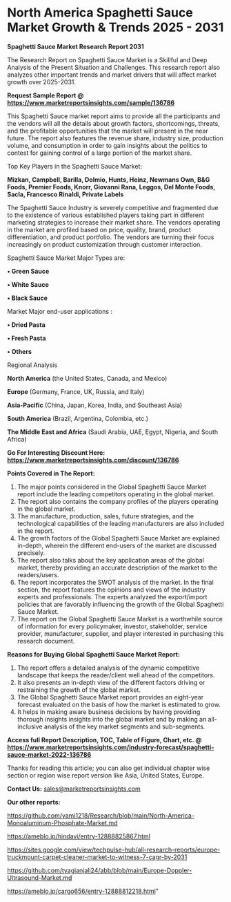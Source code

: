  # North America Spaghetti Sauce Market Growth & Trends 2025 - 2031

<strong>Spaghetti Sauce Market Research Report 2031</strong>

The Research Report on Spaghetti Sauce Market is a Skillful and Deep Analysis of the Present Situation and Challenges. This research report also analyzes other important trends and market drivers that will affect market growth over 2025-2031.

<strong>Request Sample Report @ <a href=https://www.marketreportsinsights.com/sample/136786>https://www.marketreportsinsights.com/sample/136786</a></strong>

This Spaghetti Sauce market report aims to provide all the participants and the vendors will all the details about growth factors, shortcomings, threats, and the profitable opportunities that the market will present in the near future. The report also features the revenue share, industry size, production volume, and consumption in order to gain insights about the politics to contest for gaining control of a large portion of the market share.

Top Key Players in the Spaghetti Sauce Market:

<strong>Mizkan, Campbell, Barilla, Dolmio, Hunts, Heinz, Newmans Own, B&G Foods, Premier Foods, Knorr, Giovanni Rana, Leggos, Del Monte Foods, Sacla, Francesco Rinaldi, Private Labels</strong>

The Spaghetti Sauce Industry is severely competitive and fragmented due to the existence of various established players taking part in different marketing strategies to increase their market share. The vendors operating in the market are profiled based on price, quality, brand, product differentiation, and product portfolio. The vendors are turning their focus increasingly on product customization through customer interaction.

Spaghetti Sauce Market Major Types are:

<strong>• Green Sauce

• White Sauce

• Black Sauce</strong>

Market Major end-user applications :

<strong>• Dried Pasta

• Fresh Pasta

• Others</strong>

Regional Analysis

</u><strong><b>North America</b></strong> (the United States, Canada, and Mexico)

<strong><b>Europe </b></strong>(Germany, France, UK, Russia, and Italy)

<strong><b>Asia-Pacific</b></strong> (China, Japan, Korea, India, and Southeast Asia)

<strong><b>South America</b></strong> (Brazil, Argentina, Colombia, etc.)

<strong><b>The Middle East and Africa</b></strong> (Saudi Arabia, UAE, Egypt, Nigeria, and South Africa)

<strong>Go For Interesting Discount Here: <a href=https://www.marketreportsinsights.com/discount/136786>https://www.marketreportsinsights.com/discount/136786</a></strong>

<strong>Points Covered in The Report:</strong>
<ol>
  <li>The major points considered in the Global Spaghetti Sauce Market report include the leading competitors operating in the global market.</li>
  <li>The report also contains the company profiles of the players operating in the global market.</li>
  <li>The manufacture, production, sales, future strategies, and the technological capabilities of the leading manufacturers are also included in the report.</li>
  <li>The growth factors of the Global Spaghetti Sauce Market are explained in-depth, wherein the different end-users of the market are discussed precisely.</li>
  <li>The report also talks about the key application areas of the global market, thereby providing an accurate description of the market to the readers/users.</li>
  <li>The report incorporates the SWOT analysis of the market. In the final section, the report features the opinions and views of the industry experts and professionals. The experts analyzed the export/import policies that are favorably influencing the growth of the Global Spaghetti Sauce Market.</li>
  <li>The report on the Global Spaghetti Sauce Market is a worthwhile source of information for every policymaker, investor, stakeholder, service provider, manufacturer, supplier, and player interested in purchasing this research document.</li>
</ol>
<strong>Reasons for Buying Global Spaghetti Sauce Market Report:</strong>

<ol>
  <li>The report offers a detailed analysis of the dynamic competitive landscape that keeps the reader/client well ahead of the competitors.</li>
  <li>It also presents an in-depth view of the different factors driving or restraining the growth of the global market.</li>
  <li>The Global Spaghetti Sauce Market report provides an eight-year forecast evaluated on the basis of how the market is estimated to grow.</li>
  <li>It helps in making aware business decisions by having providing thorough insights insights into the global market and by making an all-inclusive analysis of the key market segments and sub-segments.</li>
</ol>
<strong>Access full Report Description, TOC, Table of Figure, Chart, etc. @ <a href=https://www.marketreportsinsights.com/industry-forecast/spaghetti-sauce-market-2022-136786>https://www.marketreportsinsights.com/industry-forecast/spaghetti-sauce-market-2022-136786</a></strong>


Thanks for reading this article; you can also get individual chapter wise section or region wise report version like Asia, United States, Europe.

<strong>Contact Us:</strong>
sales@marketreportsinsights.com

<strong>Our other reports:</strong>

<a href=https://github.com/yami1218/Research/blob/main/North-America-Monoaluminum-Phosphate-Market.md>https://github.com/yami1218/Research/blob/main/North-America-Monoaluminum-Phosphate-Market.md</a>

<a href=https://ameblo.jp/hindavi/entry-12888825867.html>https://ameblo.jp/hindavi/entry-12888825867.html</a>

<a href=https://sites.google.com/view/techpulse-hub/all-research-reports/europe-truckmount-carpet-cleaner-market-to-witness-7-cagr-by-2031>https://sites.google.com/view/techpulse-hub/all-research-reports/europe-truckmount-carpet-cleaner-market-to-witness-7-cagr-by-2031</a>

<a href=https://github.com/tyagianjali24/abb/blob/main/Europe-Doppler-Ultrasound-Market.md>https://github.com/tyagianjali24/abb/blob/main/Europe-Doppler-Ultrasound-Market.md</a>

<a href=https://ameblo.jp/cargo656/entry-12888812218.html>https://ameblo.jp/cargo656/entry-12888812218.html</a>"
